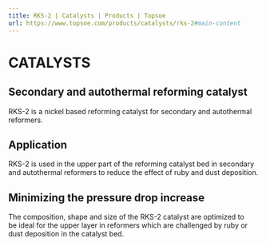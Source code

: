 ```yaml
---
title: RKS-2 | Catalysts | Products | Topsoe
url: https://www.topsoe.com/products/catalysts/rks-2#main-content
---
```


# CATALYSTS

## Secondary and autothermal reforming catalyst

RKS-2 is a nickel based reforming catalyst for secondary and autothermal reformers.

## Application

RKS-2 is used in the upper part of the reforming catalyst bed in secondary and autothermal reformers to reduce the effect of ruby and dust deposition.

## Minimizing the pressure drop increase

The composition, shape and size of the RKS-2 catalyst are optimized to be ideal for the upper layer in reformers which are challenged by ruby or dust deposition in the catalyst bed.